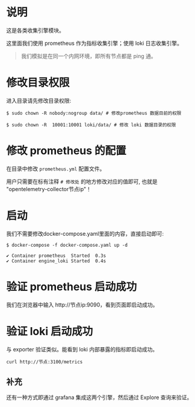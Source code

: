 # 说明
这是各类收集引擎模块。

这里面我们使用 prometheus 作为指标收集引擎；使用 loki 日志收集引擎。
>我们模拟是在同一个内网环境，即所有节点都是 ping 通。


# 修改目录权限
进入目录请先修改目录权限:
```shell
$ sudo chown -R nobody:nogroup data/ # 修改prometheus 数据目前的权限

$ sudo chown -R  10001:10001 loki/data/ # 修改 loki 数据目录的权限
```

# 修改 prometheus 的配置
在目录中修改 `prometheus.yml` 配置文件。

用户只需要在标有注释 `# 修改处` 的地方修改对应的值即可, 也就是 "opentelemetry-collector节点ip"！

# 启动
我们不需要修改docker-compose.yaml里面的内容，直接启动即可:
```shell
$ docker-compose -f docker-compose.yaml up -d

✔ Container prometheus  Started  0.3s
✔ Container engine_loki Started  0.4s
```

# 验证 prometheus 启动成功
我们在浏览器中输入 http://节点ip:9090，看到页面即启动成功。

# 验证 loki 启动成功
与 exporter 验证类似。能看到 loki 内部暴露的指标即启动成功。
```shell
curl http://节点:3100/metrics
```

## 补充
还有一种方式即通过 grafana 集成这两个引擎，然后通过 Explore 查询来验证。